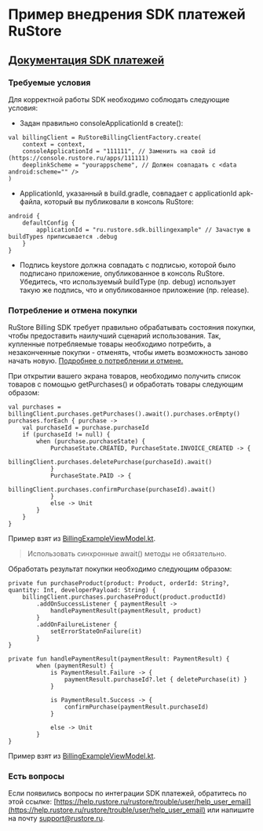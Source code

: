 # Пример внедрения SDK платежей RuStore
## [Документация SDK платежей](https://help.rustore.ru/rustore/for_developers/developer-documentation/sdk_payments/SDK-connecting-payments/quick_start)

### Требуемые условия

Для корректной работы SDK необходимо соблюдать следующие условия:

- Задан правильно consoleApplicationId в create():
```
val billingClient = RuStoreBillingClientFactory.create(
    context = context,
    consoleApplicationId = "111111", // Заменить на свой id (https://console.rustore.ru/apps/111111)
    deeplinkScheme = "yourappscheme", // Должен совпадать с <data android:scheme="" />
)
```

- ApplicationId, указанный в build.gradle, совпадает с applicationId apk-файла, который вы публиковали в консоль RuStore:
```
android {
    defaultConfig {
        applicationId = "ru.rustore.sdk.billingexample" // Зачастую в buildTypes приписывается .debug
    }
}
```

- Подпись keystore должна совпадать с подписью, которой было подписано приложение, опубликованное в консоль RuStore. Убедитесь, что используемый buildType (пр. debug) использует такую же подпись, что и опубликованное приложение (пр. release).

### Потребление и отмена покупки
RuStore Billing SDK требует правильно обрабатывать состояния покупки, чтобы предоставить наилучший сценарий использования.
Так, купленные потребляемые товары необходимо потребить, а незаконченные покупки - отменять, чтобы иметь возможность заново начать новую.
[Подробнее о потреблении и отмене.](https://help.rustore.ru/rustore/for_developers/developer-documentation/sdk_payments/SDK-connecting-payments/%20consumption-and-withdrawal)

При открытии вашего экрана товаров, необходимо получить список товаров с помощью getPurchases() и обработать товары следующим образом:
```
val purchases = billingClient.purchases.getPurchases().await().purchases.orEmpty()
purchases.forEach { purchase ->
    val purchaseId = purchase.purchaseId
    if (purchaseId != null) {
        when (purchase.purchaseState) {
            PurchaseState.CREATED, PurchaseState.INVOICE_CREATED -> {
                billingClient.purchases.deletePurchase(purchaseId).await()
            }
            PurchaseState.PAID -> {
                billingClient.purchases.confirmPurchase(purchaseId).await()
            }
            else -> Unit
        }
    }
}
```
Пример взят из [BillingExampleViewModel.kt](https://gitflic.ru/project/rustore/rustore-sdk-billing-example/blob?file=app%2Fsrc%2Fmain%2Fkotlin%2Fru%2Frustore%2Fsdk%2Fbillingexample%2Fpayment%2FBillingExampleViewModel.kt).
> Использовать синхронные await() методы не обязательно.

Обработать результат покупки необходимо следующим образом:
```
private fun purchaseProduct(product: Product, orderId: String?, quantity: Int, developerPayload: String) {
    billingClient.purchases.purchaseProduct(product.productId)
        .addOnSuccessListener { paymentResult ->
            handlePaymentResult(paymentResult, product)
        }
        .addOnFailureListener {
            setErrorStateOnFailure(it)
        }
}

private fun handlePaymentResult(paymentResult: PaymentResult) {
        when (paymentResult) {
            is PaymentResult.Failure -> {
                paymentResult.purchaseId?.let { deletePurchase(it) }
            }

            is PaymentResult.Success -> {
                confirmPurchase(paymentResult.purchaseId)
            }

            else -> Unit
        }
}

```
Пример взят из [BillingExampleViewModel.kt](https://gitflic.ru/project/rustore/rustore-sdk-billing-example/blob?file=app%2Fsrc%2Fmain%2Fkotlin%2Fru%2Frustore%2Fsdk%2Fbillingexample%2Fpayment%2FBillingExampleViewModel.kt).

### Есть вопросы
Если появились вопросы по интеграции SDK платежей, обратитесь по этой ссылке:
[https://help.rustore.ru/rustore/trouble/user/help_user_email](https://help.rustore.ru/rustore/trouble/user/help_user_email)
или напишите на почту support@rustore.ru.